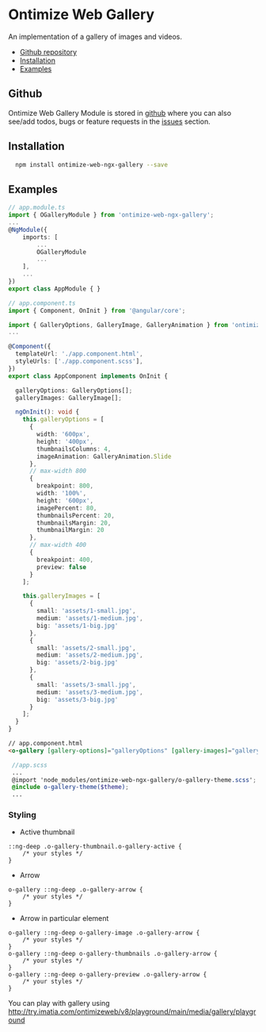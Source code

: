# Ontimize Web Gallery

An implementation of a gallery of images and videos.

* [Github repository](#github)
* [Installation](#installation)
* [Examples](#examples)

## Github
Ontimize Web Gallery Module is stored in [github](https://github.com/OntimizeWeb/ontimize-web-ngx-gallery) where you can also see/add todos, bugs or feature requests in the [issues](https://github.com/OntimizeWeb/ontimize-web-ngx-gallery/issues) section.

## Installation

```bash
  npm install ontimize-web-ngx-gallery --save
```

## Examples
````ts
// app.module.ts
import { OGalleryModule } from 'ontimize-web-ngx-gallery';
...
@NgModule({
    imports: [
        ...
        OGalleryModule
        ...
    ],
    ...
})
export class AppModule { }
````

````ts
// app.component.ts
import { Component, OnInit } from '@angular/core';

import { GalleryOptions, GalleryImage, GalleryAnimation } from 'ontimize-web-ngx-gallery';
...

@Component({
  templateUrl: './app.component.html',
  styleUrls: ['./app.component.scss'],
})
export class AppComponent implements OnInit {

  galleryOptions: GalleryOptions[];
  galleryImages: GalleryImage[];

  ngOnInit(): void {
    this.galleryOptions = [
      {
        width: '600px',
        height: '400px',
        thumbnailsColumns: 4,
        imageAnimation: GalleryAnimation.Slide
      },
      // max-width 800
      {
        breakpoint: 800,
        width: '100%',
        height: '600px',
        imagePercent: 80,
        thumbnailsPercent: 20,
        thumbnailsMargin: 20,
        thumbnailMargin: 20
      },
      // max-width 400
      {
        breakpoint: 400,
        preview: false
      }
    ];

    this.galleryImages = [
      {
        small: 'assets/1-small.jpg',
        medium: 'assets/1-medium.jpg',
        big: 'assets/1-big.jpg'
      },
      {
        small: 'assets/2-small.jpg',
        medium: 'assets/2-medium.jpg',
        big: 'assets/2-big.jpg'
      },
      {
        small: 'assets/3-small.jpg',
        medium: 'assets/3-medium.jpg',
        big: 'assets/3-big.jpg'
      }
    ];
  }
}
````

````html
// app.component.html
<o-gallery [gallery-options]="galleryOptions" [gallery-images]="galleryImages"></o-gallery>
````

 ```scss
  //app.scss
  ...
  @import 'node_modules/ontimize-web-ngx-gallery/o-gallery-theme.scss';
  @include o-gallery-theme($theme);
  ...
 ```

### Styling
- Active thumbnail
```
::ng-deep .o-gallery-thumbnail.o-gallery-active {
    /* your styles */
}
```

- Arrow
```
o-gallery ::ng-deep .o-gallery-arrow {
    /* your styles */
}
```

- Arrow in particular element
```
o-gallery ::ng-deep o-gallery-image .o-gallery-arrow {
    /* your styles */
}
o-gallery ::ng-deep o-gallery-thumbnails .o-gallery-arrow {
    /* your styles */
}
o-gallery ::ng-deep o-gallery-preview .o-gallery-arrow {
    /* your styles */
}
```

You can play with gallery using http://try.imatia.com/ontimizeweb/v8/playground/main/media/gallery/playground